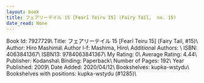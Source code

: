 ```yaml
---
layout: book
title: フェアリーテイル 15 [Fearī Teiru 15] (Fairy Tail,  no. 15)
date_read: None
---
```


Book Id: 7927729\ 
Title: フェアリーテイル 15 [Fearī Teiru 15] (Fairy Tail, #15)\ 
Author: Hiro Mashima\ 
Author l-f: Mashima, Hiro\ 
Additional Authors: \ 
ISBN: 4063841367\ 
ISBN13: 9784063841367\ 
My Rating: 0\ 
Average Rating: 4.44\ 
Publisher: Kodansha\ 
Binding: Paperback\ 
Number of Pages: 192\ 
Year Published: 2009\ 
Date Added: 2020/04/12\ 
Bookshelves: kupka-wstydu\ 
Bookshelves with positions: kupka-wstydu (#1285)\ 


